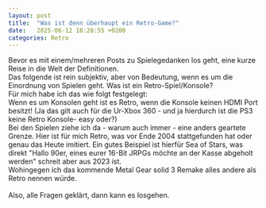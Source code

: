 ```yaml
---
layout: post
title:  "Was ist denn überhaupt ein Retro-Game?"
date:   2025-06-12 18:28:55 +0200
categories: Retro
---
```

Bevor es mit einem/mehreren Posts zu Spielegedanken los geht, eine kurze Reise in die Welt der Definitionen.<br>
Das folgende ist rein subjektiv, aber von Bedeutung, wenn es um die Einordnung von Spielen geht.
Was ist ein Retro-Spiel/Konsole? <br>
Für mich habe ich das wie folgt festgelegt: <br>
Wenn es um Konsolen geht ist es Retro, wenn die Konsole keinen HDMI Port besitzt! 
(Ja das gilt auch für die Ur-Xbox 360 - und ja hierdurch ist die PS3 keine Retro Konsole- easy oder?) <br>
Bei den Spielen ziehe ich da - warum auch immer - eine anders geartete Grenze. Hier ist für mich Retro, was vor Ende 2004 stattgefunden hat oder genau das Heute imitiert. Ein gutes Beispiel ist hierfür Sea of Stars, was direkt "Hallo 90er, eines eurer 16-Bit JRPGs möchte an der Kasse abgeholt werden" schreit aber aus 2023 ist. <br>
Wohingegen ich das kommende Metal Gear solid 3 Remake alles andere als Retro nennen würde. <br>
<br>
Also, alle Fragen geklärt, dann kann es losgehen. 